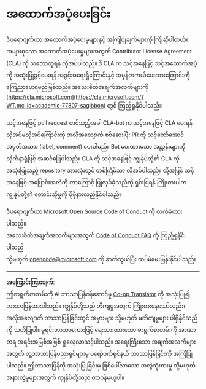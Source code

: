 <!--
CO_OP_TRANSLATOR_METADATA:
{
  "original_hash": "777400e9f0336c7ee2f9a1200a88478f",
  "translation_date": "2025-08-27T21:56:59+00:00",
  "source_file": "CONTRIBUTING.md",
  "language_code": "my"
}
-->
# အထောက်အပံ့ပေးခြင်း

ဒီပရောဂျက်ဟာ အထောက်အပံ့ပေးမှုများနှင့် အကြံပြုချက်များကို ကြိုဆိုပါတယ်။ အများစုသော အထောက်အပံ့ပေးမှုများအတွက် Contributor License Agreement (CLA) ကို သဘောတူရန် လိုအပ်ပါသည်။ ဒီ CLA က သင့်အနေဖြင့် သင့်အထောက်အပံ့ကို အသုံးပြုခွင့်ပေးရန် အခွင့်အရေးရှိကြောင်းနှင့် အမှန်တကယ်ပေးထားကြောင်းကို ကြေညာပေးရမည်ဖြစ်သည်။ အသေးစိတ်အချက်အလက်များကို [https://cla.microsoft.com](https://cla.microsoft.com/?WT.mc_id=academic-77807-sagibbon) တွင် ကြည့်ရှုနိုင်ပါသည်။

သင့်အနေဖြင့် pull request တင်သည့်အခါ CLA-bot က သင့်အနေဖြင့် CLA ပေးရန် လိုအပ်မလိုအပ်ကြောင်းကို အလိုအလျောက် စစ်ဆေးပြီး PR ကို သင့်တော်အောင် အမှတ်အသား (label, comment) ပေးပါမည်။ Bot ပေးထားသော အညွှန်းများကို လိုက်နာရုံဖြင့် အဆင်ပြေပါသည်။ CLA ကို သင့်အနေဖြင့် ကျွန်ုပ်တို့၏ CLA ကို အသုံးပြုသည့် repository အားလုံးတွင် တစ်ကြိမ်သာ လိုအပ်ပါသည်။ ထို့အပြင် သင့်အနေဖြင့် အပြောင်းအလဲကို ဘာကြောင့် ပြုလုပ်ခဲ့သည်ကို ရှင်းပြရန် ကြိုးစားပါက ကျွန်ုပ်တို့၏ တောင်းဆိုမှုကို ပိုမိုနားလည်နိုင်ပါသည်။

ဒီပရောဂျက်ဟာ [Microsoft Open Source Code of Conduct](https://opensource.microsoft.com/codeofconduct/?WT.mc_id=academic-77807-sagibbon) ကို လက်ခံထားပါသည်။  
အသေးစိတ်အချက်အလက်များအတွက် [Code of Conduct FAQ](https://opensource.microsoft.com/codeofconduct/faq/?WT.mc_id=academic-77807-sagibbon) ကို ကြည့်ရှုနိုင်ပါသည်  
သို့မဟုတ် [opencode@microsoft.com](mailto:opencode@microsoft.com) ကို ဆက်သွယ်ပြီး ထပ်မံမေးမြန်းနိုင်ပါသည်။

---

**အကြောင်းကြားချက်**:  
ဤစာရွက်စာတမ်းကို AI ဘာသာပြန်ဝန်ဆောင်မှု [Co-op Translator](https://github.com/Azure/co-op-translator) ကို အသုံးပြု၍ ဘာသာပြန်ထားပါသည်။ ကျွန်ုပ်တို့သည် တိကျမှုအတွက် ကြိုးစားနေသော်လည်း၊ အလိုအလျောက် ဘာသာပြန်ခြင်းတွင် အမှားများ သို့မဟုတ် မတိကျမှုများ ပါရှိနိုင်သည်ကို သတိပြုပါ။ မူရင်းဘာသာစကားဖြင့် ရေးသားထားသော စာရွက်စာတမ်းကို အာဏာတရ အရင်းအမြစ်အဖြစ် ရှုလေ့လာသင့်ပါသည်။ အရေးကြီးသော အချက်အလက်များအတွက် လူ့ဘာသာပြန်ပညာရှင်များမှ ပရော်ဖက်ရှင်နယ် ဘာသာပြန်ခြင်းကို အကြံပြုပါသည်။ ဤဘာသာပြန်ကို အသုံးပြုခြင်းမှ ဖြစ်ပေါ်လာသော အလွဲသုံးစားမှု သို့မဟုတ် အနားလွဲမှုများအတွက် ကျွန်ုပ်တို့သည် တာဝန်မယူပါ။